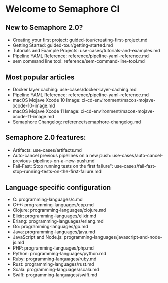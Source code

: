 # Welcome to Semaphore CI

## New to Semaphore 2.0?
- Creating your first project: guided-tour/creating-first-project.md
- Getting Started: guided-tour/getting-started.md
- Tutorials and Example Projects: use-cases/tutorials-and-examples.md
- Pipeline YAML Reference: reference/pipeline-yaml-reference.md
- sem command line tool: reference/sem-command-line-tool.md
## Most popular articles
- Docker layer caching: use-cases/docker-layer-caching.md
- Pipeline YAML Reference: reference/pipeline-yaml-reference.md
- macOS Mojave Xcode 10 Image: ci-cd-environment/macos-mojave-xcode-10-image.md
- macOS Mojave Xcode 11 Image: ci-cd-environment/macos-mojave-xcode-11-image.md
- Semaphore Changelog: reference/semaphore-changelog.md
## Semaphore 2.0 features:
- Artifacts: use-cases/artifacts.md
- Auto-cancel previous pipelines on a new push: use-cases/auto-cancel-previous-pipelines-on-a-new-push.md
- Fail-Fast: Stop running tests on the first failure": use-cases/fail-fast-stop-running-tests-on-the-first-failure.md
## Language specific configuration
- C: programming-languages/c.md
- C++: programming-languages/cpp.md
- Clojure: programming-languages/clojure.md
- Elixir: programming-languages/elixir.md
- Erlang: programming-languages/erlang.md
- Go: programming-languages/go.md
- Java: programming-languages/java.md
- JavaScript and Node.js: programming-languages/javascript-and-node-js.md
- PHP: programming-languages/php.md
- Python: programming-languages/python.md
- Ruby: programming-languages/ruby.md
- Rust: programming-languages/rust.md
- Scala: programming-languages/scala.md
- Swift: programming-languages/swift.md



